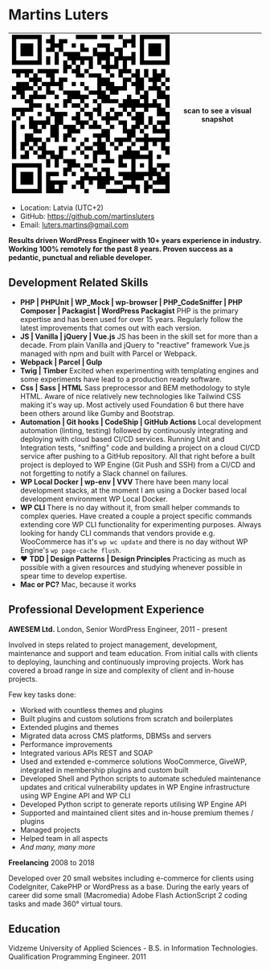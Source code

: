 
# Martins Luters

|<img src="./qrcode.svg"> | scan to see a visual snapshot |
|----|--|

-   Location: Latvia (UTC+2)
-   GitHub: https://github.com/martinsluters
-   Email: luters.martins@gmail.com

**Results driven WordPress Engineer with 10+ years experience in industry. Working 100% remotely for the past 8 years. Proven success as a pedantic, punctual and reliable developer.**

## Development Related Skills

-   **PHP | PHPUnit | WP_Mock | wp-browser | PHP_CodeSniffer | PHP Composer | Packagist | WordPress Packagist** PHP is the primary expertise and has been used for over 15 years. Regularly follow the latest improvements that comes out with each version.
-   **JS | Vanilla | jQuery | Vue.js** JS has been in the skill set for more than a decade. From plain Vanilla and jQuery to "reactive" framework Vue.js managed with npm and built with Parcel or Webpack.
-   **Webpack | Parcel | Gulp**
-   **Twig | Timber** Excited when experimenting with templating engines and some experiments have lead to a production ready software.
-   **Css | Sass | HTML** Sass preprocessor and BEM methodology to style HTML. Aware of nice relatively new technologies like Tailwind CSS making it's way up. Most actively used Foundation 6 but there have been others around like Gumby and Bootstrap.
-   **Automation | Git hooks | CodeShip | GitHub Actions** Local development automation (linting, testing) followed by continuously integrating and deploying with cloud based CI/CD services. Running Unit and Integration tests, "sniffing" code and building a project on a cloud CI/CD service after pushing to a GitHub repository. All that right before a built project is deployed to WP Engine (Git Push and SSH) from a CI/CD and not forgetting to notify a Slack channel on failures.
-   **WP Local Docker | wp-env | VVV** There have been many local development stacks, at the moment I am using a Docker based local development environment WP Local Docker.
-   **WP CLI** There is no day without it, from small helper commands to complex queries. Have created a couple a project specific commands extending core WP CLI functionality for experimenting purposes. Always looking for handy CLI commands that vendors provide e.g. WooCommerce has it's `wp wc update` and there is no day without WP Engine's `wp page-cache flush`.
-   ♥ **TDD | Design Patterns | Design Principles** Practicing as much as possible with a given resources and studying whenever possible in spear time to develop expertise.
-   **Mac or PC?** Mac, because it works

## Professional Development Experience

**AWESEM Ltd.**
London, Senior WordPress Engineer, 2011 - present

Involved in steps related to project management, development, maintenance and support and team education. From initial calls with clients to deploying, launching and continuously improving projects.
Work has covered a broad range in size and complexity of client and in-house projects.

Few key tasks done:
-   Worked with countless themes and plugins
-   Built plugins and custom solutions from scratch and boilerplates
-   Extended plugins and themes
-   Migrated data across CMS platforms, DBMSs and servers
-   Performance improvements
-   Integrated various APIs REST and SOAP
-   Used and extended e-commerce solutions WooCommerce, GiveWP, integrated in membership plugins and custom built
-   Developed Shell and Python scripts to automate scheduled maintenance updates and critical vulnerability updates in WP Engine infrastructure using WP Engine API and WP CLI
-   Developed Python script to generate reports utilising WP Engine API
-   Supported and maintained client sites and in-house premium themes / plugins
-   Managed projects
-   Helped team in all aspects
-   *And many, many more*


**Freelancing**
2008 to 2018

Developed over 20 small websites including e-commerce for clients using CodeIgniter, CakePHP or WordPress as a base. During the early years of career did some small (Macromedia) Adobe Flash ActionScript 2 coding tasks and made 360° virtual tours.

## Education

Vidzeme University of Applied Sciences - B.S. in Information Technologies. Qualification Programming Engineer. 2011